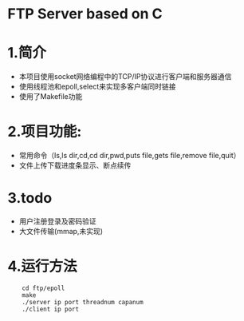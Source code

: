 FTP Server based on C
====
# 1.简介
* 本项目使用socket网络编程中的TCP/IP协议进行客户端和服务器通信
* 使用线程池和epoll,select来实现多客户端同时链接
* 使用了Makefile功能
# 2.项目功能:
* 常用命令（ls,ls dir,cd,cd dir,pwd,puts file,gets file,remove file,quit）
* 文件上传下载进度条显示、断点续传
# 3.todo
* 用户注册登录及密码验证
* 大文件传输(mmap,未实现)
# 4.运行方法
```
	cd ftp/epoll
	make
	./server ip port threadnum capanum
	./client ip port
```
